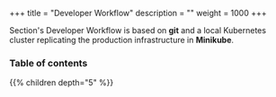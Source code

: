 +++
title = "Developer Workflow"
description = ""
weight = 1000
+++

Section's Developer Workflow is based on **git** and a local Kubernetes cluster replicating the production infrastructure in **Minikube**.

### Table of contents

{{% children depth="5" %}}
